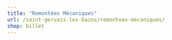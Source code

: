 ```yaml
---
title: "Remontées Mécaniques"
url: /saint-gervais-les-bains/remontees-mecaniques/
shop: billet
---
```

